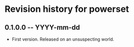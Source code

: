 # Revision history for powerset

## 0.1.0.0 -- YYYY-mm-dd

* First version. Released on an unsuspecting world.
